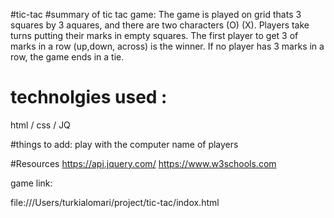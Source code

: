 #tic-tac
#summary of tic tac game:
The game is played on grid thats 3 squares by 3 aquares, and there are two characters (O) (X).
Players take turns putting their marks in empty squares.
The first player to get 3 of marks in a row (up,down, across) is the winner.
If no player has 3 marks in a row, the game ends in a tie.
# technolgies used :
html / css / JQ

#things to add:
play with the computer 
name of players

#Resources 
https://api.jquery.com/
https://www.w3schools.com


game link:

file:///Users/turkialomari/project/tic-tac/indox.html

